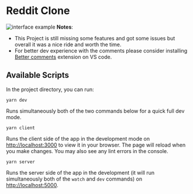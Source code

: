 # Reddit Clone    
![interface example](https://i.ibb.co/PQyw3zm/image.png)
**Notes**: 
- This Project is still missing some features and got some issues but overall it was a nice ride and worth the time.  
- For better dev experience with the comments please consider installing [Better comments](https://rb.gy/dgxjrh) extension on VS code.


## Available Scripts

In the project directory, you can run:

```
yarn dev
```

Runs simultaneously both of the two commands below for a quick full dev mode.  

```
yarn client
```

Runs the client side of the app in the development mode on [http://localhost:3000](http://localhost:3000) to view it in your browser. The page will reload when you make changes. You may also see any lint errors in the console.  

```
yarn server
```  

Runs the server side of the app in the development (it will run simultaneously both of the `watch` and `dev` commands) on [http://localhost:5000](http://localhost:5000). 
